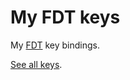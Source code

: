 # My FDT keys

My [FDT](http://fdt.powerflasher.com) key bindings.

[See all keys](https://github.com/ain/fdt-keys/blob/master/keys.csv).
